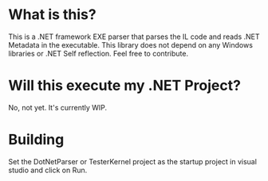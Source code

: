 # What is this?
This is a .NET framework EXE parser that parses the IL code and reads .NET Metadata in the executable. This library does not depend on any Windows libraries or .NET Self reflection.
Feel free to contribute.

# Will this execute my .NET Project?
No, not yet. It's currently WIP.

# Building
Set the DotNetParser or TesterKernel project as the startup project in visual studio and click on Run.
